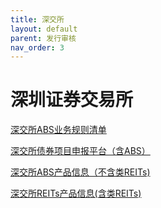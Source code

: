 ```yaml
---
title: 深交所
layout: default
parent: 发行审核
nav_order: 3
---
```


# 深圳证券交易所

[深交所ABS业务规则清单](http://www.szse.cn/lawrules/rule/bond/abs/index.html)

[深交所债券项目申报平台（含ABS）](http://bond.szse.cn/disclosure/progressinfo/index.html)

[深交所ABS产品信息（不含类REITs)](http://bond.szse.cn/disclosure/productinfo/eabs/index.html)

[深交所REITs产品信息(含类REITs)](http://bond.szse.cn/disclosure/productinfo/reit/index.html)